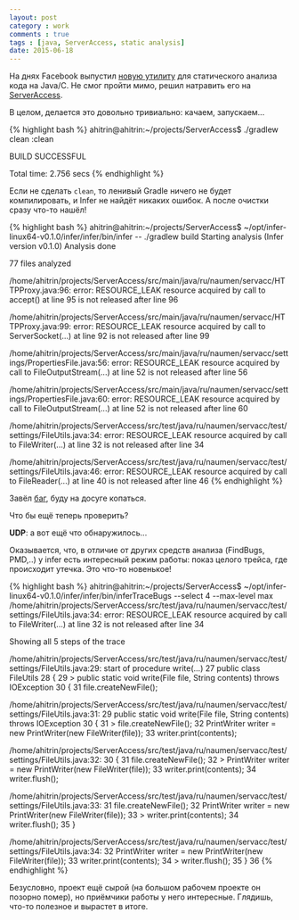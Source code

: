 ```yaml
---
layout: post
category : work
comments : true
tags : [java, ServerAccess, static analysis]
date: 2015-06-18
---
```


На днях Facebook выпустил [новую утилиту](http://fbinfer.com/) для статического анализа кода на Java/C.
Не смог пройти мимо, решил натравить его на [ServerAccess](https://github.com/apatrushev/ServerAccess).

В целом, делается это довольно тривиально: качаем, запускаем...

{% highlight bash %}
ahitrin@ahitrin:~/projects/ServerAccess$ ./gradlew clean
:clean

BUILD SUCCESSFUL

Total time: 2.756 secs
{% endhighlight %}

Если не сделать `clean`, то ленивый Gradle ничего не будет компилировать, и Infer не найдёт никаких ошибок.
А после очистки сразу что-то нашёл!

{% highlight bash %}
ahitrin@ahitrin:~/projects/ServerAccess$ ~/opt/infer-linux64-v0.1.0/infer/infer/bin/infer -- ./gradlew build
Starting analysis (Infer version v0.1.0)
Analysis done

77 files analyzed


/home/ahitrin/projects/ServerAccess/src/main/java/ru/naumen/servacc/HTTPProxy.java:96: error: RESOURCE_LEAK
   resource acquired by call to accept() at line 95 is not released after line 96

/home/ahitrin/projects/ServerAccess/src/main/java/ru/naumen/servacc/HTTPProxy.java:99: error: RESOURCE_LEAK
   resource acquired by call to ServerSocket(...) at line 92 is not released after line 99

/home/ahitrin/projects/ServerAccess/src/main/java/ru/naumen/servacc/settings/PropertiesFile.java:56: error: RESOURCE_LEAK
   resource acquired by call to FileOutputStream(...) at line 52 is not released after line 56

/home/ahitrin/projects/ServerAccess/src/main/java/ru/naumen/servacc/settings/PropertiesFile.java:60: error: RESOURCE_LEAK
   resource acquired by call to FileOutputStream(...) at line 52 is not released after line 60

/home/ahitrin/projects/ServerAccess/src/test/java/ru/naumen/servacc/test/settings/FileUtils.java:34: error: RESOURCE_LEAK
   resource acquired by call to FileWriter(...) at line 32 is not released after line 34

/home/ahitrin/projects/ServerAccess/src/test/java/ru/naumen/servacc/test/settings/FileUtils.java:46: error: RESOURCE_LEAK
   resource acquired by call to FileReader(...) at line 40 is not released after line 46
{% endhighlight %}

Завёл [баг](https://github.com/apatrushev/ServerAccess/issues/58), буду на досуге копаться.

Что бы ещё теперь проверить?

**UDP**: а вот ещё что обнаружилось...

Оказывается, что, в отличие от других средств анализа (FindBugs, PMD,..) у infer есть интересный режим работы: показ целого трейса, где происходит утечка.
Это что-то новенькое!

{% highlight bash %}
ahitrin@ahitrin:~/projects/ServerAccess$ ~/opt/infer-linux64-v0.1.0/infer/infer/bin/inferTraceBugs --select 4 --max-level max
/home/ahitrin/projects/ServerAccess/src/test/java/ru/naumen/servacc/test/settings/FileUtils.java:34: error: RESOURCE_LEAK
   resource acquired by call to FileWriter(...) at line 32 is not released after line 34

Showing all 5 steps of the trace

/home/ahitrin/projects/ServerAccess/src/test/java/ru/naumen/servacc/test/settings/FileUtils.java:29: start of procedure write(...)
27   public class FileUtils
28   {
29 >     public static void write(File file, String contents) throws IOException
30       {
31           file.createNewFile();

/home/ahitrin/projects/ServerAccess/src/test/java/ru/naumen/servacc/test/settings/FileUtils.java:31:
29       public static void write(File file, String contents) throws IOException
30       {
31 >         file.createNewFile();
32           PrintWriter writer = new PrintWriter(new FileWriter(file));
33           writer.print(contents);

/home/ahitrin/projects/ServerAccess/src/test/java/ru/naumen/servacc/test/settings/FileUtils.java:32:
30       {
31           file.createNewFile();
32 >         PrintWriter writer = new PrintWriter(new FileWriter(file));
33           writer.print(contents);
34           writer.flush();

/home/ahitrin/projects/ServerAccess/src/test/java/ru/naumen/servacc/test/settings/FileUtils.java:33:
31           file.createNewFile();
32           PrintWriter writer = new PrintWriter(new FileWriter(file));
33 >         writer.print(contents);
34           writer.flush();
35       }

/home/ahitrin/projects/ServerAccess/src/test/java/ru/naumen/servacc/test/settings/FileUtils.java:34:
32           PrintWriter writer = new PrintWriter(new FileWriter(file));
33           writer.print(contents);
34 >         writer.flush();
35       }
36
{% endhighlight %}

Безусловно, проект ещё сырой (на большом рабочем проекте он позорно помер), но приёмчики работы у него интересные.
Глядишь, что-то полезное и вырастет в итоге.
